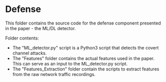 # Defense

This folder contains the source code for the defense component presented in the paper - the ML/DL detector.

Folder contents:
* The "ML_detector.py" script is a Python3 script that detects the covert channel attacks.
* The "Features" folder contains the actual features used in the paper. This can serve as an input to the ML_detector.py script.
* The "Features_Extraction" folder contain the scripts to extract features from the raw network traffic recordings.
